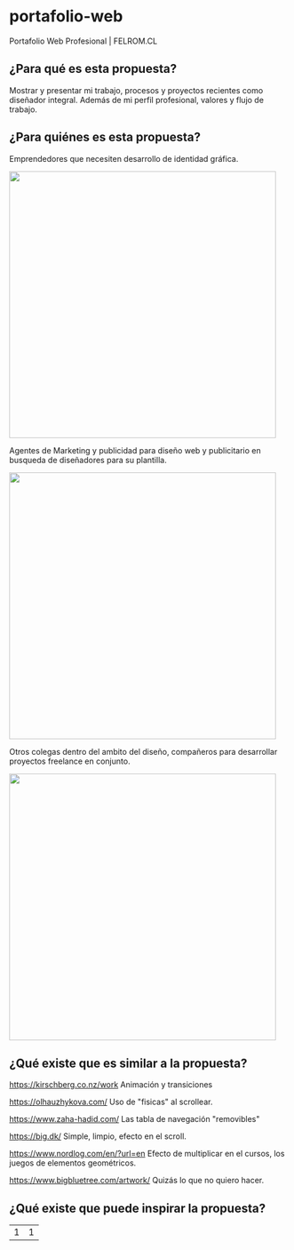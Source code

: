 # portafolio-web
Portafolio Web Profesional | FELROM.CL

## ¿Para qué es esta propuesta?

Mostrar y presentar mi trabajo, procesos y proyectos recientes como diseñador integral. Además de mi perfil profesional, valores y flujo de trabajo.

## ¿Para quiénes es esta propuesta?

Emprendedores que necesiten desarrollo de identidad gráfica.

<img src='https://static.vecteezy.com/system/resources/previews/001/436/759/original/flat-design-of-a-young-entrepreneur-free-vector.jpg' width=480></img>

Agentes de Marketing y publicidad para diseño web y publicitario en busqueda de diseñadores para su plantilla.

<img src='https://img.freepik.com/vector-premium/ilustracion-estrategia-marketing-digital_86047-179.jpg?w=2000' width=480></img>

Otros colegas dentro del ambito del diseño, compañeros para desarrollar proyectos freelance en conjunto.

<img src='https://cdn.dribbble.com/users/992274/screenshots/17523769/media/5eeacd1a2aa4ef2974c3e374677f0bd0.jpg?compress=1&resize=400x300' width=480></img>

## ¿Qué existe que es similar a la propuesta?

https://kirschberg.co.nz/work
Animación y transiciones

https://olhauzhykova.com/
Uso de "fisicas" al scrollear.

https://www.zaha-hadid.com/
Las tabla de navegación "removibles"

https://big.dk/
Simple, limpio, efecto en el scroll.

https://www.nordlog.com/en/?url=en 
Efecto de multiplicar en el cursos, los juegos de elementos geométricos.

https://www.bigbluetree.com/artwork/
Quizás lo que no quiero hacer.

## ¿Qué existe que puede inspirar la propuesta?



 <table>
  <tr> 
    <td> 1 </td>
    <td> 1 </td>
  </tr>
</table>
